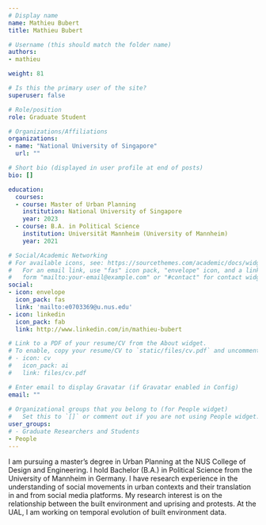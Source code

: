 ```yaml
---
# Display name
name: Mathieu Bubert
title: Mathieu Bubert

# Username (this should match the folder name)
authors:
- mathieu

weight: 81

# Is this the primary user of the site?
superuser: false

# Role/position
role: Graduate Student

# Organizations/Affiliations
organizations:
- name: "National University of Singapore"
  url: ""

# Short bio (displayed in user profile at end of posts)
bio: []

education:
  courses:
  - course: Master of Urban Planning
    institution: National University of Singapore
    year: 2023
  - course: B.A. in Political Science
    institution: Universität Mannheim (University of Mannheim)
    year: 2021

# Social/Academic Networking
# For available icons, see: https://sourcethemes.com/academic/docs/widgets/#icons
#   For an email link, use "fas" icon pack, "envelope" icon, and a link in the
#   form "mailto:your-email@example.com" or "#contact" for contact widget.
social:
- icon: envelope
  icon_pack: fas
  link: 'mailto:e0703369@u.nus.edu'
- icon: linkedin
  icon_pack: fab
  link: http://www.linkedin.com/in/mathieu-bubert

# Link to a PDF of your resume/CV from the About widget.
# To enable, copy your resume/CV to `static/files/cv.pdf` and uncomment the lines below.  
# - icon: cv
#   icon_pack: ai
#   link: files/cv.pdf

# Enter email to display Gravatar (if Gravatar enabled in Config)
email: ""
  
# Organizational groups that you belong to (for People widget)
#   Set this to `[]` or comment out if you are not using People widget.  
user_groups:
# - Graduate Researchers and Students
- People
---
```


I am pursuing a master’s degree in Urban Planning at the NUS College of Design and Engineering.
I hold Bachelor (B.A.) in Political Science from the University of Mannheim in Germany.
I have research experience in the understanding of social movements in urban contexts and their translation in and from social media platforms.
My research interest is on the relationship between the built environment and uprising and protests.
At the UAL, I am working on temporal evolution of built environment data.


